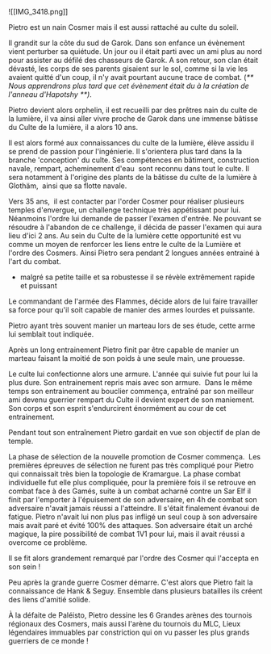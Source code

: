 ![[IMG_3418.png]]

Pietro est un nain Cosmer mais il est aussi rattaché au culte du soleil.

  

Il grandit sur la côte du sud de Garok. Dans son enfance un évènement  vient perturber sa quiétude. Un jour ou il était parti avec un ami plus au nord pour assister au défilé des chasseurs de Garok. A son retour, son clan était dévasté, les corps de ses parents gisaient sur le sol, comme si la vie les avaient quitté d'un coup, il n'y avait pourtant aucune trace de combat. (_** Nous apprendrons plus tard que cet évènement était du à la création de l'anneau d'Hapotshy **)_.

Pietro devient alors orphelin, il est recueilli par des prêtres nain du culte de la lumière, il va ainsi aller vivre proche de Garok dans une immense bâtisse du Culte de la lumière, il a alors 10 ans.

Il est alors formé aux connaissances du culte de la lumière, élève assidu il se prend de passion pour l'ingénierie. Il s'orientera plus tard dans la la branche 'conception' du culte. Ses compétences en bâtiment, construction navale, rempart, acheminement d'eau  sont reconnu dans tout le culte. Il sera notamment à l'origine des plants de la bâtisse du culte de la lumière à Glothäm,  ainsi que sa flotte navale.

Vers 35 ans,  il est contacter par l'order Cosmer pour réaliser plusieurs temples d'envergue, un challenge technique très appétissant pour lui. Néanmoins l'ordre lui demande de passer l'examen d'entrée. Ne pouvant se résoudre à l'abandon de ce challenge, il décida de passer l'examen qui aura lieu d'ici 2 ans. Au sein du Culte de la lumière cette opportunité est vu comme un moyen de renforcer les liens entre le culte de la Lumière et l'ordre des Cosmers. Ainsi Pietro sera pendant 2 longues années entrainé à l'art du combat.

- malgré sa petite taille et sa robustesse il se révèle extrêmement rapide et puissant
    

Le commandant de l'armée des Flammes, décide alors de lui faire travailler sa force pour qu'il soit capable de manier des armes lourdes et puissante.

Pietro ayant très souvent manier un marteau lors de ses étude, cette arme lui semblait tout indiquée.

Après un long entrainement Pietro finit par être capable de manier un marteau faisant la moitié de son poids à une seule main, une prouesse.

Le culte lui confectionne alors une armure. L'année qui suivie fut pour lui la plus dure. Son entrainement repris mais avec son armure.  Dans le même temps son entrainement au bouclier commença, entraîné par son meilleur ami devenu guerrier rempart du Culte il devient expert de son maniement. Son corps et son esprit s'endurcirent énormément au cour de cet entrainement.

Pendant tout son entraînement Pietro gardait en vue son objectif de plan de temple.

La phase de sélection de la nouvelle promotion de Cosmer commença.  Les premières épreuves de sélection ne furent pas très compliqué pour Pietro qui connaissait très bien la topologie de Kramargue. La phase combat individuelle fut elle plus compliquée, pour la première fois il se retrouve en combat face à des Gamés, suite à un combat acharné contre un Sar Elf il finit par l'emporter à l'épuisement de son adversaire, en 4h de combat son adversaire n'avait jamais réussi a l'atteindre. Il s'était finalement évanoui de fatigue. Pietro n'avait lui non plus pas infligé un seul coup à son adversaire mais avait paré et évité 100% des attaques. Son adversaire était un arché magique, la pire possibilité de combat 1V1 pour lui, mais il avait réussi a overcome ce problème.

Il se fit alors grandement remarqué par l'ordre des Cosmer qui l'accepta en son sein !

  

Peu après la grande guerre Cosmer démarre. C'est alors que Pietro fait la connaissance de Hank & Seguy. Ensemble dans plusieurs batailles ils créent des liens d'amitié solide.

  

À la défaite de Paléisto, Pietro dessine les 6 Grandes arènes des tournois régionaux des Cosmers, mais aussi l'arène du tournois du MLC, Lieux légendaires immuables par constriction qui on vu passer les plus grands guerriers de ce monde !